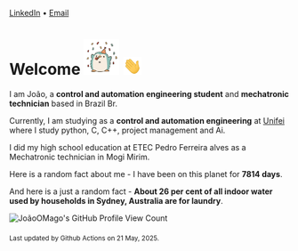 [LinkedIn](https://www.linkedin.com/in/joão-pedro-gozzoli-b95641301/) &bull;
[Email](joaopedrogozzoli@gmail.com)

# Welcome <img src="happy.gif" height="64px" /> <img src="wave.gif" height="32px" />

I am João, a  **control and automation engineering student** and **mechatronic technician** based in Brazil Br.

Currently, I am studying as a **control and automation engineering** at [Unifei](https://unifei.edu.br) where I study python, C, C++, project management and Ai.

I did my high school education at ETEC Pedro Ferreira alves as a Mechatronic technician in Mogi Mirim.

Here is a random fact about me - I have been on this planet for **7814 days**.

And here is a just a random fact -  **About 26 per cent of all indoor water used by households in Sydney, Australia are for laundry**.

![JoãoOMago's GitHub Profile View Count](https://komarev.com/ghpvc/?username=JoaoOMago)

<sub>Last updated by Github Actions on 21 May, 2025.</sub>
